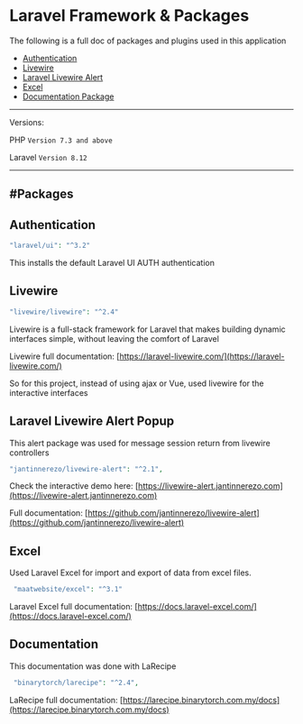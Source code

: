 # Laravel Framework & Packages
The following is a full doc of packages and plugins used in this application




- [Authentication](#section-1)
- [Livewire](#section-2)
- [Laravel Livewire Alert](#section-3)
- [Excel](#section-4)
- [Documentation Package](#section-5)



---
Versions:

PHP   `Version 7.3 and above`

Laravel `Version 8.12`

---
#Packages 
---

<a name="section-1"></a>
## Authentication 

```php
"laravel/ui": "^3.2"
```

This installs the default Laravel UI AUTH authentication


<a name="section-2"></a>
## Livewire

```php
"livewire/livewire": "^2.4"
```

Livewire is a full-stack framework for Laravel that makes building dynamic interfaces simple, without leaving the comfort of Laravel


Livewire full documentation: [https://laravel-livewire.com/](https://laravel-livewire.com/)


So for this project, instead of using ajax or Vue, used livewire for the interactive interfaces


<a name="section-3"></a>
## Laravel Livewire Alert Popup
This alert package was used for message session return from livewire controllers

```php
"jantinnerezo/livewire-alert": "^2.1",
```

Check the interactive demo here: [https://livewire-alert.jantinnerezo.com](https://livewire-alert.jantinnerezo.com)

Full documentation: [https://github.com/jantinnerezo/livewire-alert](https://github.com/jantinnerezo/livewire-alert)



<a name="section-4"></a>
## Excel
Used Laravel Excel for import and export of data from excel files.

```php
 "maatwebsite/excel": "^3.1"
```


Laravel Excel full documentation: [https://docs.laravel-excel.com/](https://docs.laravel-excel.com/)



<a name="section-5"></a>
## Documentation
This documentation was done with LaRecipe

```php
 "binarytorch/larecipe": "^2.4",
```


LaRecipe full documentation: [https://larecipe.binarytorch.com.my/docs](https://larecipe.binarytorch.com.my/docs)



